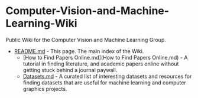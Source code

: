 # Computer-Vision-and-Machine-Learning-Wiki
Public Wiki for the Computer Vision and Machine Learning Group.

- [README.md](./README.md) - This page. The main index of the Wiki.
  - [How to Find Papers Online.md](How to Find Papers Online.md) - A tutorial in finding literature, and academic papers online without getting stuck behind a journal paywall. 
  - [Datasets.md](./Datasets.md) - A curated list of interesting datasets and resources for finding datasets that are useful for machine learning and computer graphics projects.

